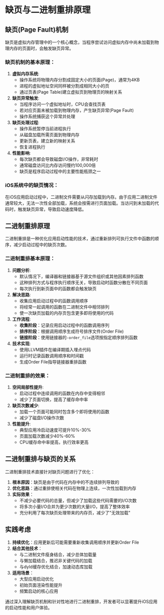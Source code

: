 # 缺页与二进制重排原理

## 缺页(Page Fault)机制

缺页是虚拟内存管理中的一个核心概念，当程序尝试访问虚拟内存中尚未加载到物理内存的页面时，会触发缺页异常。

### 缺页机制的基本原理：

1. **虚拟内存系统**:
   - 操作系统将物理内存分割成固定大小的页面(Page)，通常为4KB
   - 进程的虚拟地址空间同样被分割成相同大小的页
   - 通过页表(Page Table)建立虚拟页到物理页的映射关系
2. **缺页异常触发**:
   - 当程序访问一个虚拟地址时，CPU会查找页表
   - 若对应页面未被加载到物理内存，产生缺页异常(Page Fault)
   - 操作系统捕获这个异常并处理
3. **缺页处理过程**:
   - 操作系统暂停当前进程执行
   - 从磁盘加载所需页面到物理内存
   - 更新页表，建立新的映射关系
   - 恢复进程执行
4. **性能影响**:
   - 每次缺页都会导致磁盘I/O操作，非常耗时
   - 通常磁盘访问比内存访问慢约100,000倍
   - 缺页是程序启动过程中的主要性能瓶颈之一

### iOS系统中的缺页情况：

在iOS应用启动过程中，二进制文件需要从闪存加载到内存。由于应用二进制文件通常较大，无法一次性全部加载，系统会按需进行页面加载。当访问到未加载的代码时，触发缺页异常，导致启动速度降低。

## 二进制重排原理

二进制重排是一种优化应用启动性能的技术，通过重新排列可执行文件中函数的顺序，减少启动过程中的缺页次数。

### 二进制重排基本原理：

1. **问题分析**:
   - 默认情况下，编译器和链接器基于源文件组织或其他因素排列函数
   - 这种排列方式与程序执行顺序无关，导致启动时函数分散在不同页面
   - 每次执行到新页面中的函数都会触发缺页
2. **解决思路**:
   - 收集应用启动过程中的函数调用顺序
   - 将经常一起调用的函数在二进制文件中相邻排列
   - 使一次缺页加载的内存页包含更多即将使用的代码
3. **工作流程**:
   - **收集阶段**：记录应用启动过程中的函数调用序列
   - **排序阶段**：根据调用顺序生成符号排序文件(Order File)
   - **链接阶段**：使用链接器的`-order_file`选项按指定顺序排列函数
4. **技术实现**:
   - 使用LLVM插件在编译期插入埋点代码
   - 运行时记录函数调用顺序和时间戳
   - 生成Order File指导链接器重排函数

### 二进制重排的效果：

1. **空间局部性提升**:
   - 启动过程中连续调用的函数在内存中变得相邻
   - 减少了页面切换，提高了缓存命中率
2. **缺页次数减少**:
   - 加载一个页面可能同时包含多个即将使用的函数
   - 减少了磁盘I/O操作次数
3. **性能提升**:
   - 典型应用冷启动速度可提升10%-30%
   - 页面加载次数减少40%-60%
   - CPU缓存命中率提高，执行效率更高

## 二进制重排与缺页的关系

二进制重排技术直接针对缺页问题进行了优化：

1. **根本原因**：缺页是由于代码在内存中的不连续排列导致的
2. **优化思路**：通过重排使相关代码在物理上连续，一次性加载到内存
3. **实际效果**：
   - 不减少必要代码的总量，但减少了加载这些代码需要的I/O次数
   - 将多次小量I/O合并为更少次数的大量I/O，提高了整体效率
   - 充分利用了每次缺页处理带来的内存页，减少了"无效加载"

## 实践考虑

1. **持续优化**：应用更新后可能需要重新收集调用顺序并更新Order File
2. **结合其他技术**：
   - 与二进制文件瘦身结合，减少总体加载量
   - 与懒加载结合，推迟非关键代码的加载
   - 与dyld缓存优化结合，加速动态库加载
3. **适用场景**：
   - 大型应用启动优化
   - 初始页面渲染性能提升
   - 频繁启动的核心应用

通过深入理解缺页机制和针对性地进行二进制重排，开发者可以显著提升iOS应用的启动性能和用户体验。